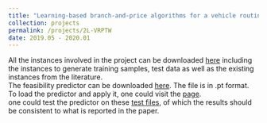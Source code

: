 ```yaml
---
title: "Learning-based branch-and-price algorithms for a vehicle routing problem with time windows and two-dimensional loading constraints"
collection: projects
permalink: /projects/2L-VRPTW
date: 2019.05 - 2020.01
---
```


All the instances involved in the project can be downloaded [here](https://drive.google.com/file/d/1YPWRLesVrDa0lpn5zZg1mRWXzPus8bWH/view?usp=sharing) including the instances to generate training samples, test data as well as the existing instances from the literature.<br>
The feasibility predictor can be downloaded [here](https://drive.google.com/file/d/1j3lLncUSu8UlRpSkHt7UUlNkJEaJJG_-/view?usp=sharing). The file is in .pt format. To load the predictor and apply it, one could visit the [page](https://pytorch.org/tutorials/advanced/cpp_export.html). <br>
one could test the predictor on these [test files](https://drive.google.com/file/d/1Vj2vlKO7LWYv2tkY65K4oWdHIVhO6HJP/view?usp=sharing), of which the results should be consistent to what is reported in the paper.
